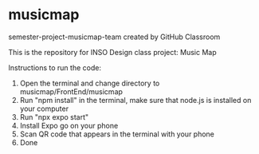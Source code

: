 # musicmap
semester-project-musicmap-team created by GitHub Classroom

This is the repository for INSO Design class project: Music Map

Instructions to run the code:

1) Open the terminal and change directory to musicmap/FrontEnd/musicmap
2) Run "npm install" in the terminal, make sure that node.js is installed on your computer
3) Run "npx expo start"
4) Install Expo go on your phone
5) Scan QR code that appears in the terminal with your phone
6) Done

